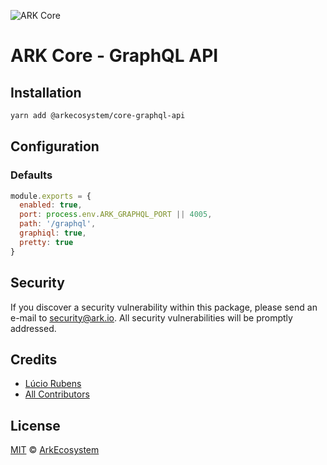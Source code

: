 ![ARK Core](https://i.imgur.com/1aP6F2o.png)

# ARK Core - GraphQL API

## Installation

```bash
yarn add @arkecosystem/core-graphql-api
```

## Configuration

### Defaults

```js
module.exports = {
  enabled: true,
  port: process.env.ARK_GRAPHQL_PORT || 4005,
  path: '/graphql',
  graphiql: true,
  pretty: true
}
```

## Security

If you discover a security vulnerability within this package, please send an e-mail to security@ark.io. All security vulnerabilities will be promptly addressed.

## Credits

- [Lúcio Rubens](https://github.com/luciorubeens)
- [All Contributors](../../../../contributors)

## License

[MIT](LICENSE) © [ArkEcosystem](https://ark.io)
